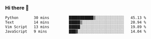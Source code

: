 ### Hi there 👋

<!--
**gustavkrist/gustavkrist** is a ✨ _special_ ✨ repository because its `README.md` (this file) appears on your GitHub profile.

Here are some ideas to get you started:

- 🔭 I’m currently working on ...
- 🌱 I’m currently learning ...
- 👯 I’m looking to collaborate on ...
- 🤔 I’m looking for help with ...
- 💬 Ask me about ...
- 📫 How to reach me: ...
- 😄 Pronouns: ...
- ⚡ Fun fact: ...
-->

<!--START_SECTION:waka-->

```txt
Python       30 mins         ███████████▒░░░░░░░░░░░░░   45.13 %
Text         14 mins         █████▒░░░░░░░░░░░░░░░░░░░   20.94 %
Vim Script   13 mins         █████░░░░░░░░░░░░░░░░░░░░   19.89 %
JavaScript   9 mins          ███▓░░░░░░░░░░░░░░░░░░░░░   14.04 %
```

<!--END_SECTION:waka-->
